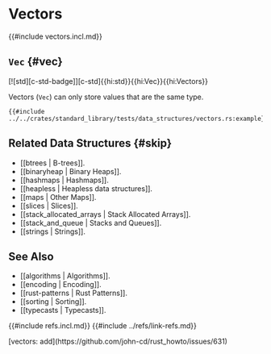 # Vectors

{{#include vectors.incl.md}}

## `Vec` {#vec}

[![std][c-std-badge]][c-std]{{hi:std}}{{hi:Vec}}{{hi:Vectors}}

Vectors (`Vec`) can only store values that are the same type.

```rust,editable
{{#include ../../crates/standard_library/tests/data_structures/vectors.rs:example}}
```

## Related Data Structures {#skip}

- [[btrees | B-trees]].
- [[binaryheap | Binary Heaps]].
- [[hashmaps | Hashmaps]].
- [[heapless | Heapless data structures]].
- [[maps | Other Maps]].
- [[slices | Slices]].
- [[stack_allocated_arrays | Stack Allocated Arrays]].
- [[stack_and_queue | Stacks and Queues]].
- [[strings | Strings]].

## See Also

- [[algorithms | Algorithms]].
- [[encoding | Encoding]].
- [[rust-patterns | Rust Patterns]].
- [[sorting | Sorting]].
- [[typecasts | Typecasts]].

{{#include refs.incl.md}}
{{#include ../refs/link-refs.md}}

<div class="hidden">
[vectors: add](https://github.com/john-cd/rust_howto/issues/631)
</div>

